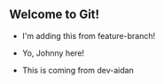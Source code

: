 ## Welcome to Git!

- I'm adding this from feature-branch!
- Yo, Johnny here!

- This is coming from dev-aidan